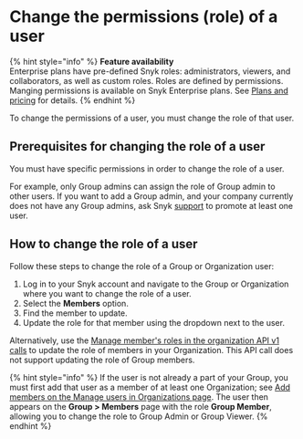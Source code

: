 # Change the permissions (role) of a user

{% hint style="info" %}
**Feature availability**\
Enterprise plans have pre-defined Snyk roles: administrators, viewers, and collaborators, as well as custom roles. Roles are defined by permissions. Manging permissions is available on Snyk Enterprise plans. See [Plans and pricing](https://snyk.io/plans/) for details.
{% endhint %}

To change the permissions of a user,  you must change the role of that user.

## Prerequisites for changing the role of a user

You must have specific permissions in order to change the role of a user.

For example, only Group admins can assign the role of Group admin to other users. If you want to add a Group admin, and your company currently does not have any Group admins, ask Snyk [support](https://support.snyk.io/hc/en-us/requests/new) to promote at least one user.

## How to change the role of a user

Follow these steps to change the role of a Group or Organization user:

1. Log in to your Snyk account and navigate to the Group or Organization where you want to change the role of a user.
2. Select the **Members** option.
3. Find the member to update.
4. Update the role for that member using the dropdown next to the user.

Alternatively, use the [Manage member's roles in the organization API v1 calls](https://snyk.docs.apiary.io/#reference/organizations/organization-settings/update-a-member's-role-in-the-organization) to update the role of members in your Organization. This API call does not support updating the role of Group members.

{% hint style="info" %}
If the user is not already a part of your Group, you must first add that user as a member of at least one Organization; see [Add members on the Manage users in Organizations page](../manage-users-in-organizations-and-groups/manage-users-in-organizations.md#add-members). The user then appears on the **Group > Members** page with the role **Group Member**, allowing you to change the role to Group Admin or Group Viewer.
{% endhint %}

